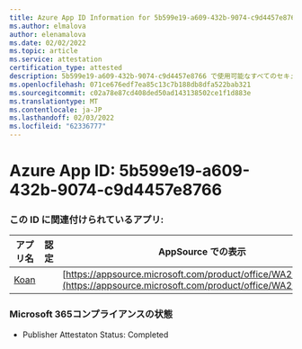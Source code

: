 ```yaml
---
title: Azure App ID Information for 5b599e19-a609-432b-9074-c9d4457e8766
ms.author: elmalova
author: elenamalova
ms.date: 02/02/2022
ms.topic: article
ms.service: attestation
certification_type: attested
description: 5b599e19-a609-432b-9074-c9d4457e8766 で使用可能なすべてのセキュリティおよびコンプライアンス情報。
ms.openlocfilehash: 071ce676edf7ea85c13c7b188db8dfa522bab321
ms.sourcegitcommit: c02a78e87cd408ded50ad143138502ce1f1d883e
ms.translationtype: MT
ms.contentlocale: ja-JP
ms.lasthandoff: 02/03/2022
ms.locfileid: "62336777"
---
```

# <a name="azure-app-id-5b599e19-a609-432b-9074-c9d4457e8766"></a>Azure App ID: 5b599e19-a609-432b-9074-c9d4457e8766


### <a name="apps-associated-with-this-id"></a>この ID に関連付けられているアプリ:
| **アプリ名** | **認定** | **AppSource での表示** |
|--------------|---------------|-----------------------|
| [Koan](https://docs.microsoft.com/microsoft-365-app-certification/forward/WA200002936) |  | [https://appsource.microsoft.com/product/office/WA200002936](https://appsource.microsoft.com/product/office/WA200002936) |

### <a name="microsoft-365-app-compliance-status"></a>Microsoft 365コンプライアンスの状態
- Publisher Attestaton Status: Completed
